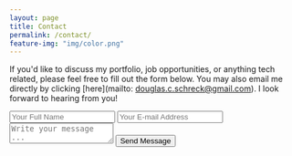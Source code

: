```yaml
---
layout: page
title: Contact
permalink: /contact/
feature-img: "img/color.png"
---
```


If you'd like to discuss my portfolio, job opportunities, or anything tech related, please feel free to fill out the form below. You may also email me directly by clicking [here](mailto: douglas.c.schreck@gmail.com). I look forward to hearing from you!

<form action="https://getsimpleform.com/messages?form_api_token=b818a1e50fb18d867b405c3455752eac" method="post">
  <!-- the redirect_to is optional, the form will redirect to the referrer on submission -->
  <!-- <input type='hidden' name='redirect_to' value='http://dcschreck.github.io/thank-you/' /> -->
  <input type='hidden' name='redirect_to' value='http://127.0.0.1:4000/thank-you/' />

  <input type='text' name='name' placeholder='Your Full Name' />
  <input type='email' name='email' placeholder='Your E-mail Address' />
  <textarea name='message' placeholder='Write your message ...'></textarea>
  <input type='submit' value='Send Message' />
</form>

